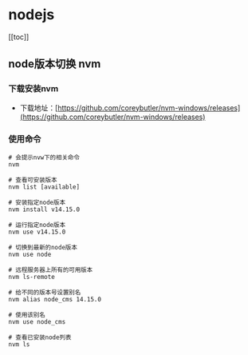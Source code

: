 
# nodejs
[[toc]]


## node版本切换 nvm

### 下载安装nvm
- 下载地址：[https://github.com/coreybutler/nvm-windows/releases](https://github.com/coreybutler/nvm-windows/releases)

### 使用命令
```shell
# 会提示nvw下的相关命令
nvm

# 查看可安装版本
nvm list [available]

# 安装指定node版本
nvm install v14.15.0

# 运行指定node版本
nvm use v14.15.0

# 切换到最新的node版本
nvm use node

# 远程服务器上所有的可用版本
nvm ls-remote

# 给不同的版本号设置别名
nvm alias node_cms 14.15.0

# 使用该别名
nvm use node_cms

# 查看已安装node列表
nvm ls
```